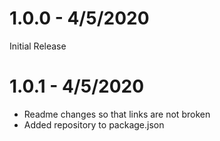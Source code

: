 # 1.0.0 - 4/5/2020
Initial Release
# 1.0.1 - 4/5/2020
* Readme changes so that links are not broken
* Added repository to package.json